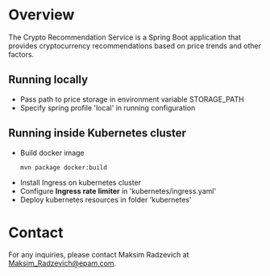 # Overview
The Crypto Recommendation Service is a Spring Boot application that provides cryptocurrency recommendations based on price trends and other factors.

## Running locally
- Pass path to price storage in environment variable STORAGE_PATH
- Specify spring profile 'local' in running configuration

## Running inside Kubernetes cluster
  - Build docker image 
    ```sh
    mvn package docker:build
    ```
  - Install Ingress on kubernetes cluster
  - Configure **Ingress rate limiter** in 'kubernetes/ingress.yaml'
  - Deploy kubernetes resources in folder 'kubernetes'

# Contact
For any inquiries, please contact Maksim Radzevich at Maksim_Radzevich@epam.com.